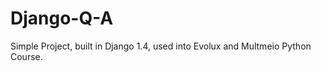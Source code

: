Django-Q-A
==========

Simple Project, built in Django 1.4, used into Evolux and Multmeio Python Course.
